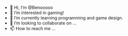 - 👋 Hi, I’m @Benooooo
- 👀 I’m interested in gaming!
- 🌱 I’m currently learning programming and game design.
- 💞️ I’m looking to collaborate on ...
- 📫 How to reach me ...

<!---
Benooooo/Benooooo is a ✨ special ✨ repository because its `README.md` (this file) appears on your GitHub profile.
You can click the Preview link to take a look at your changes.
--->
